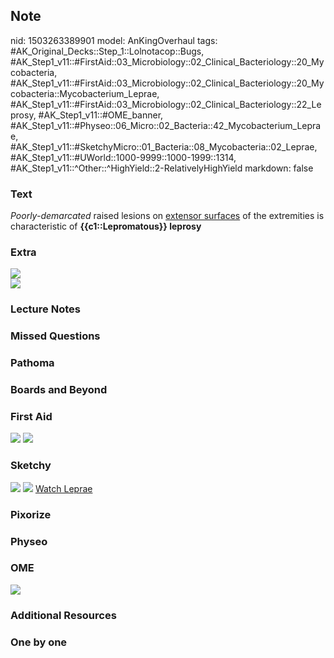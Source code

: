 ## Note
nid: 1503263389901
model: AnKingOverhaul
tags: #AK_Original_Decks::Step_1::Lolnotacop::Bugs, #AK_Step1_v11::#FirstAid::03_Microbiology::02_Clinical_Bacteriology::20_Mycobacteria, #AK_Step1_v11::#FirstAid::03_Microbiology::02_Clinical_Bacteriology::20_Mycobacteria::Mycobacterium_Leprae, #AK_Step1_v11::#FirstAid::03_Microbiology::02_Clinical_Bacteriology::22_Leprosy, #AK_Step1_v11::#OME_banner, #AK_Step1_v11::#Physeo::06_Micro::02_Bacteria::42_Mycobacterium_Leprae, #AK_Step1_v11::#SketchyMicro::01_Bacteria::08_Mycobacteria::02_Leprae, #AK_Step1_v11::#UWorld::1000-9999::1000-1999::1314, #AK_Step1_v11::^Other::^HighYield::2-RelativelyHighYield
markdown: false

### Text
<i>Poorly-demarcated</i> raised lesions on <u>extensor surfaces</u>
of the extremities is characteristic of <b>{{c1::Lepromatous}}
leprosy</b>

### Extra
<img src="paste-80796924772706.jpg">
<div><img src="paste-1391569404025.jpg"></div>

### Lecture Notes


### Missed Questions


### Pathoma


### Boards and Beyond


### First Aid
<img src="tmp0mgq4xs1.png"> <img src="tmp2dvlbevw.png">

### Sketchy
<img src="paste-171626893148163.jpg"> <img src=
"paste-95299035b352d38cff66098a97390ec22255d042.png"> <a href=
"https://dashboard.sketchy.com/study/medical/courses/medical-microbiology/units/medical-microbiology-bacteria/videos/medical-microbiology-bacteria-mycobacteria-mycobacterium-leprae?utm_source=anki&utm_medium=partnership&utm_campaign=february_update&utm_content=medical">
Watch Leprae</a>

### Pixorize


### Physeo


### OME
<div class="ome-widget">
  <a href="https://onlinemeded.org?ref=anki"><img src=
  "_OME_AnkiFlashcards_General_4.png"></a>
</div>

### Additional Resources


### One by one


